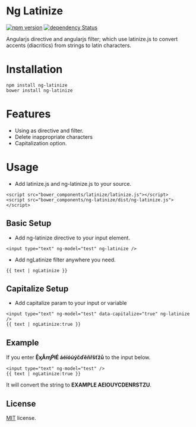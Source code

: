 # Ng Latinize
[![npm version](https://badge.fury.io/js/ng-latinize.svg)](https://badge.fury.io/js/ng-latinize)
[![dependency Status](https://david-dm.org/eraycetinay/ng-latinize.svg)](https://david-dm.org/eraycetinay/ng-latinize.svg)

Angularjs directive and angularjs filter; which use latinize.js to convert accents (diacritics) from strings to latin characters.

# Installation
```
npm install ng-latinize
bower install ng-latinize
```
# Features
- Using as directive and filter.
- Delete inappropriate characters
- Capitalization option.
# Usage
- Add latinize.js and ng-latinize.js to your source.
```
<script src="bower_components/latinize/latinize.js"></script>
<script src="bower_components/ng-latinize/dist/ng-latinize.js"></script>
```
## Basic Setup
- Add ng-latinize directive to your input element.
```
<input type="text" ng-model="test" ng-latinize />
```
- Add ngLatinize filter anywhere you need.
```
{{ text | ngLatinize }}
```
## Capitalize Setup
- Add capitalize param to your input or variable
```
<input type="text" ng-model="test" data-capitalize="true" ng-latinize />
{{ text | ngLatinize:true }}
```
## Example
If you enter **ỆᶍǍᶆṔƚÉ áéíóúýčďěňřšťžů** to the input below.
```
<input type="text" ng-model="test" />
{{ text | ngLatinize:true }}
```
It will convert the string to **EXAMPLE AEIOUYCDENRSTZU**.
## License
[MIT](LICENSE) license.
